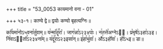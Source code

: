 +++
title = "53_0053 कायमानो वना - 01"

+++
५३-१। काण्वे द्वे॥ द्वयोः कण्वो बृहत्यग्निः॥

का꣤꣯यमा꣯नोऽ५वना꣯तु꣤वाम्॥ य꣢न्मा꣡꣯तॄ꣢꣯रा꣡। जाग꣢न्ना꣣ऽ२३४पाः꣥। न꣢तत्ते꣯अग्नेऽ३᳐। प्र꣡मृषे꣢ऽ३हा꣢ऽ३इ। नि꣡वाऽ२᳐र्ता꣣ऽ२३४ना꣥म्॥ य꣢द्दू꣡꣯राऽ२३इसा꣢न्॥ इ꣣हा꣯भु꣢वा꣡। औ꣢ऽ३हो꣤वा꣥। हो꣤ऽ५इ॥ डा॥